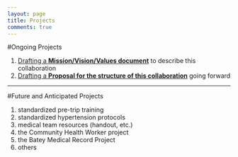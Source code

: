 ```yaml
---
layout: page
title: Projects
comments: true
---
```


#Ongoing Projects

1. [Drafting a **Mission/Vision/Values document**](2015-mission-doc/)  to describe this collaboration
1. [Drafting a **Proposal for the structure of this collaboration**](2015-collaboration-structure-doc/) going forward

---

#Future and Anticipated Projects

1. standardized pre-trip training
1. standardized hypertension protocols
1. medical team resources (handout, etc.)
1. the Community Health Worker project
1. the Batey Medical Record Project
1. others
